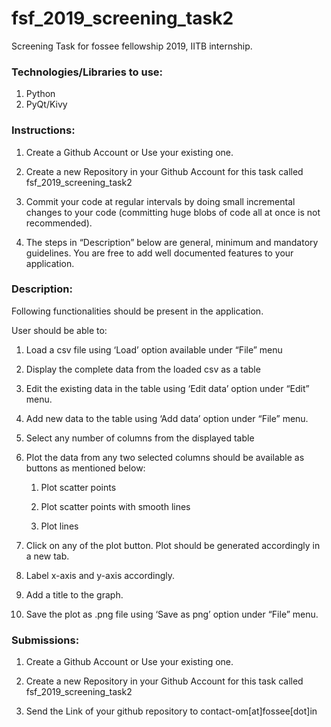 # fsf_2019_screening_task2

Screening Task for fossee fellowship 2019, IITB internship.

### Technologies/Libraries to use:
  1. Python
  2. PyQt/Kivy
  
### Instructions:

  1. Create a Github Account or Use your existing one.

  2. Create a new Repository in your Github Account for this task called fsf_2019_screening_task2

  3. Commit your code at regular intervals by doing small incremental changes to your code (committing huge blobs of code all at once is not recommended).

  4. The steps in “Description” below are general, minimum and mandatory guidelines. You are free to add well documented features to your application.

### Description:

Following functionalities should be present in the application.

User should be able to:

  1. Load a csv file using ‘Load’ option available under “File” menu

  2. Display the complete data from the loaded csv as a table

  3. Edit the existing data in the table using ‘Edit data’ option under “Edit” menu.

  4. Add new data to the table using ‘Add data’ option under “File” menu.

  5. Select any number of columns from the displayed table

  6. Plot the data from any two selected columns should be available as buttons as mentioned below:
  
     1. Plot scatter points
     
     2. Plot scatter points with smooth lines
     
     3. Plot lines

  7. Click on any of the plot button. Plot should be generated accordingly in a new tab.
  
  8. Label x-axis and y-axis accordingly.
  
  9. Add a title to the graph.
  
  10. Save the plot as .png file using ‘Save as png’ option under “File” menu.
  
### Submissions:

  1. Create a Github Account or Use your existing one.

  2. Create a new Repository in your Github Account for this task called fsf_2019_screening_task2

  3. Send the Link of your github repository to contact-om[at]fossee[dot]in
  
